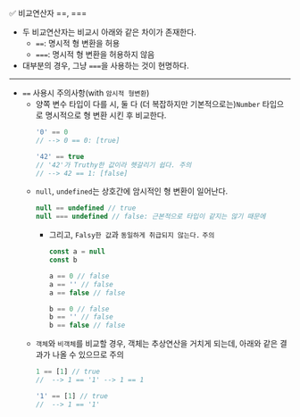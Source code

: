 ✅ 비교연산자 ==, ===
* 두 비교연산자는 비교시 아래와 같은 차이가 존재한다.
  * `==`: 명시적 형 변환을 허용
  * `===`: 명시적 형 변환을 허용하지 않음
* 대부분의 경우, 그냥 `===`을 사용하는 것이 현명하다.
<hr />

* `==` 사용시 주의사항(with `암시적 형변환`)
  * 양쪽 변수 타입이 다를 시, 둘 다 (더 복잡하지만 기본적으로는)`Number` 타입으로 명시적으로 형 변환 시킨 후 비교한다.
    ```javascript
    '0' == 0
    // --> 0 == 0: [true]

    '42' == true
    // '42'가 Truthy한 값이라 헷갈리기 쉽다. 주의
    // --> 42 == 1: [false]
    ```
  * `null`, `undefined`는 상호간에 암시적인 형 변환이 일어난다.
    ```javascript
    null == undefined // true
    null === undefined // false: 근본적으로 타입이 같지는 않기 때문에
    ```
    * 그리고, `Falsy한 값`과 `동일하게 취급되지 않는다.` `주의`
      ```javascript
      const a = null
      const b

      a == 0 // false
      a == '' // false
      a == false // false

      b == 0 // false
      b == '' // false
      b == false // false
      ```
  * `객체`와 `비객체`를 비교할 경우, 객체는 추상연산을 거치게 되는데, 아래와 같은 결과가 나올 수 있으므로 주의
    ```javascript
    1 == [1] // true
    //  --> 1 == '1' --> 1 == 1

    '1' == [1] // true
    //  --> 1 == '1'
    ```